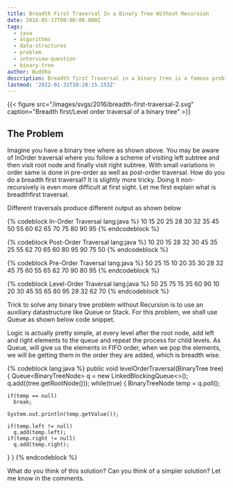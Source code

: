 ```yaml
---
title: Breadth First Traversal In a Binary Tree Without Recursion
date: 2016-05-17T00:00:00.000Z
tags:
  - java
  - algorithms
  - data-structures
  - problem
  - interview-question
  - binary-tree
author: Buddha
description: Breadth first Traversal in a binary tree is a famous problem related to binary trees tree
lastmod: '2022-01-31T10:28:15.153Z'
---
```


{{< figure src="/images/svgs/2016/breadth-first-traversal-2.svg" caption="Breadth first/Level order traversal of a binary tree" >}}

## The Problem

Imagine you have a binary tree where as shown above. You may be aware of InOrder traversal where you follow a scheme of visiting left subtree and then visit root node and finally visit right subtree. With small variations in order same is done in pre-order as well as post-order traversal. How do you do a breadth first traversal? It is slightly more tricky. Doing it non-recursively is even more difficult at first sight. Let me first explain what is breadthfirst traversal.

Different traversals produce different output as shown below

{% codeblock In-Order Traversal lang:java %}
10 15 20 25 28 30 32 35 45 50 55 60 62 65 70 75 80 90 95
{% endcodeblock %}

{% codeblock Post-Order Traversal lang:java %}
10 20 15 28 32 30 45 35 25 55 62 70 65 60 80 95 90 75 50
{% endcodeblock %}

{% codeblock Pre-Order Traversal lang:java %}
50 25 15 10 20 35 30 28 32 45 75 60 55 65 62 70 90 80 95
{% endcodeblock %}

{% codeblock Level-Order Traversal lang:java %}
50 25 75 15 35 60 90 10 20 30 45 55 65 80 95 28 32 62 70
{% endcodeblock %}


<!-- more -->
Trick to solve any binary tree problem without Recursion is to use an auxiliary datastructure like Queue or Stack. For this problem, we shall use Queue as shown below code snippet.

Logic is actually pretty simple, at every level after the root node, add left and right elements to the queue and repeat the process for child levels. As Queue, will give us the elements in FIFO order, when we pop the elements, we will be getting them in the order they are added, which is breadth wise.

{% codeblock lang:java %}
public void levelOrderTraversal(BinaryTree<Integer> tree) {
  Queue<BinaryTreeNode<Integer>> q = new LinkedBlockingQueue<>();
  q.add((tree.getRootNode()));
  while(true) {
    BinaryTreeNode<Integer> temp = q.poll();

    if(temp == null)
      break;

    System.out.println(temp.getValue());

    if(temp.left != null)
      q.add(temp.left);
    if(temp.right != null)
      q.add(temp.right);
  }
}
{% endcodeblock %}

What do you think of this solution? Can you think of a simpler solution? Let me know in the comments.
